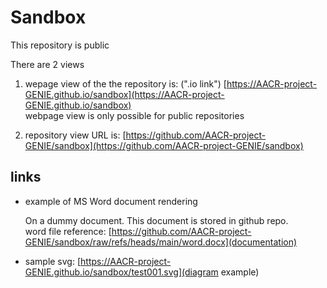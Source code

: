 # Sandbox

This repository is public

There are 2 views

1. wepage view of the the repository is: (".io link")
   [https://AACR-project-GENIE.github.io/sandbox](https://AACR-project-GENIE.github.io/sandbox)  
   webpage view is only possible for public repositories  


2. repository view URL is: [https://github.com/AACR-project-GENIE/sandbox](https://github.com/AACR-project-GENIE/sandbox)  



## links
- example of MS Word document rendering  
  
  On a dummy document. This document is stored in github repo.  
  word file reference: [https://github.com/AACR-project-GENIE/sandbox/raw/refs/heads/main/word.docx](documentation)  


- sample svg: [https://AACR-project-GENIE.github.io/sandbox/test001.svg](diagram example)
